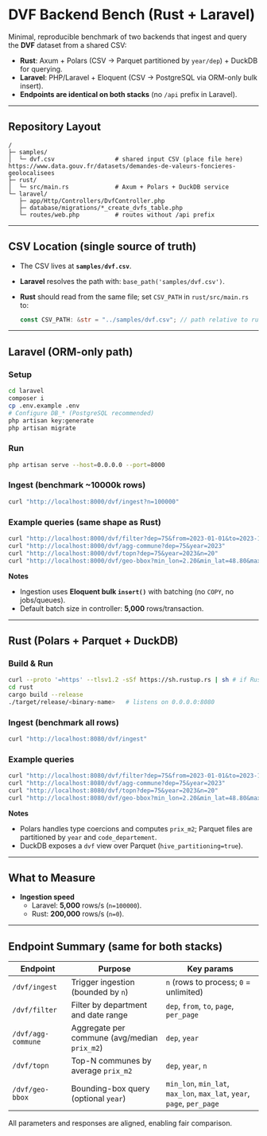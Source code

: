 # DVF Backend Bench (Rust + Laravel)

Minimal, reproducible benchmark of two backends that ingest and query the **DVF** dataset from a shared CSV:

* **Rust**: Axum + Polars (CSV → Parquet partitioned by `year/dep`) + DuckDB for querying.
* **Laravel**: PHP/Laravel + Eloquent (CSV → PostgreSQL via ORM-only bulk insert).
* **Endpoints are identical on both stacks** (no `/api` prefix in Laravel).

---

## Repository Layout

```
/
├─ samples/
│  └─ dvf.csv                 # shared input CSV (place file here) https://www.data.gouv.fr/datasets/demandes-de-valeurs-foncieres-geolocalisees
├─ rust/
│  └─ src/main.rs             # Axum + Polars + DuckDB service
└─ laravel/
   ├─ app/Http/Controllers/DvfController.php
   ├─ database/migrations/*_create_dvfs_table.php
   └─ routes/web.php          # routes without /api prefix
```

---

## CSV Location (single source of truth)

* The CSV lives at **`samples/dvf.csv`**.
* **Laravel** resolves the path with: `base_path('samples/dvf.csv')`. 
* **Rust** should read from the same file; set `CSV_PATH` in `rust/src/main.rs` to:

  ```rust
  const CSV_PATH: &str = "../samples/dvf.csv"; // path relative to rust/ directory
  ```

---

## Laravel (ORM-only path)

### Setup

```bash
cd laravel
composer i
cp .env.example .env
# Configure DB_* (PostgreSQL recommended)
php artisan key:generate
php artisan migrate
```

### Run

```bash
php artisan serve --host=0.0.0.0 --port=8000
```

### Ingest (benchmark ~10000k rows)

```bash
curl "http://localhost:8000/dvf/ingest?n=100000"
```

### Example queries (same shape as Rust)

```bash
curl "http://localhost:8000/dvf/filter?dep=75&from=2023-01-01&to=2023-12-31"
curl "http://localhost:8000/dvf/agg-commune?dep=75&year=2023"
curl "http://localhost:8000/dvf/topn?dep=75&year=2023&n=20"
curl "http://localhost:8000/dvf/geo-bbox?min_lon=2.20&min_lat=48.80&max_lon=2.42&max_lat=48.92&year=2023"
```

**Notes**

* Ingestion uses **Eloquent bulk `insert()`** with batching (no `COPY`, no jobs/queues).
* Default batch size in controller: **5,000** rows/transaction.

---

## Rust (Polars + Parquet + DuckDB)

### Build & Run

```bash
curl --proto '=https' --tlsv1.2 -sSf https://sh.rustup.rs | sh # if Rust not installed
cd rust
cargo build --release
./target/release/<binary-name>   # listens on 0.0.0.0:8080
```

### Ingest (benchmark all rows)

```bash
curl "http://localhost:8080/dvf/ingest"
```

### Example queries

```bash
curl "http://localhost:8080/dvf/filter?dep=75&from=2023-01-01&to=2023-12-31"
curl "http://localhost:8080/dvf/agg-commune?dep=75&year=2023"
curl "http://localhost:8080/dvf/topn?dep=75&year=2023&n=20"
curl "http://localhost:8080/dvf/geo-bbox?min_lon=2.20&min_lat=48.80&max_lon=2.42&max_lat=48.92&year=2023"
```

**Notes**

* Polars handles type coercions and computes `prix_m2`; Parquet files are partitioned by `year` and `code_departement`.
* DuckDB exposes a `dvf` view over Parquet (`hive_partitioning=true`).

---

## What to Measure
* **Ingestion speed**
    * Laravel: **5,000** rows/s (`n=100000`).
    * Rust: **200,000** rows/s (`n=0`).

---

## Endpoint Summary (same for both stacks)

| Endpoint           | Purpose                                      | Key params                                                             |
| ------------------ | -------------------------------------------- | ---------------------------------------------------------------------- |
| `/dvf/ingest`      | Trigger ingestion (bounded by `n`)           | `n` (rows to process; `0` = unlimited)                                 |
| `/dvf/filter`      | Filter by department and date range          | `dep`, `from`, `to`, `page`, `per_page`                                |
| `/dvf/agg-commune` | Aggregate per commune (avg/median `prix_m2`) | `dep`, `year`                                                          |
| `/dvf/topn`        | Top-N communes by average `prix_m2`          | `dep`, `year`, `n`                                                     |
| `/dvf/geo-bbox`    | Bounding-box query (optional `year`)         | `min_lon`, `min_lat`, `max_lon`, `max_lat`, `year`, `page`, `per_page` |

All parameters and responses are aligned, enabling fair comparison.
